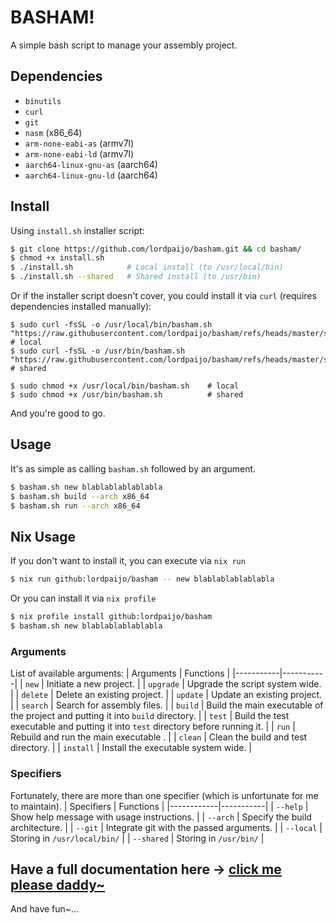 # BASHAM!

A simple bash script to manage your assembly project.

## Dependencies
- `binutils`
- `curl`
- `git`
- `nasm` (x86_64)
- `arm-none-eabi-as` (armv7l)
- `arm-none-eabi-ld` (armv7l)
- `aarch64-linux-gnu-as` (aarch64)
- `aarch64-linux-gnu-ld` (aarch64)

## Install

Using `install.sh` installer script:
```sh
$ git clone https://github.com/lordpaijo/basham.git && cd basham/
$ chmod +x install.sh
$ ./install.sh            # Local install (to /usr/local/bin)
$ ./install.sh --shared   # Shared install (to /usr/bin)
```

Or if the installer script doesn't cover, you could install it via `curl` (requires dependencies installed manually):
```
$ sudo curl -fsSL -o /usr/local/bin/basham.sh "https://raw.githubusercontent.com/lordpaijo/basham/refs/heads/master/src/basham.sh"  # local
$ sudo curl -fsSL -o /usr/bin/basham.sh "https://raw.githubusercontent.com/lordpaijo/basham/refs/heads/master/src/basham.sh"  # shared

$ sudo chmod +x /usr/local/bin/basham.sh    # local
$ sudo chmod +x /usr/bin/basham.sh          # shared
```

And you're good to go.

## Usage

It's as simple as calling `basham.sh` followed by an argument.

```sh
$ basham.sh new blablablablablabla
$ basham.sh build --arch x86_64
$ basham.sh run --arch x86_64
```

## Nix Usage
If you don't want to install it, you can execute via `nix run`
```sh
$ nix run github:lordpaijo/basham -- new blablablablablabla
```
Or you can install it via `nix profile`
```sh
$ nix profile install github:lordpaijo/basham
$ basham.sh new blablablablablabla
```

### Arguments

List of available arguments:
| Arguments | Functions |
|-----------|-----------|
| `new` | Initiate a new project. |
| `upgrade` | Upgrade the script system wide. |
| `delete` | Delete an existing project. |
| `update` | Update an existing project. |
| `search` | Search for assembly files. |
| `build` | Build the main executable of the project and putting it into `build` directory. |
| `test` | Build the test executable and putting it into `test` directory before running it. |
| `run` | Rebuild and run the main executable . |
| `clean` | Clean the build and test directory. |
| `install` | Install the executable system wide. |

### Specifiers

Fortunately, there are more than one specifier (which is unfortunate for me to maintain).
| Specifiers | Functions |
|------------|-----------|
| `--help`   | Show help message with usage instructions. |
| `--arch`   | Specify the build architecture. |
| `--git`    | Integrate git with the passed arguments. |
| `--local`  | Storing in `/usr/local/bin/` |
| `--shared` | Storing in `/usr/bin/` |


Have a full documentation here -> [click me please daddy~](https://github.com/lordpaijo/basham/blob/master/documentation.md)
---

And have fun~...

